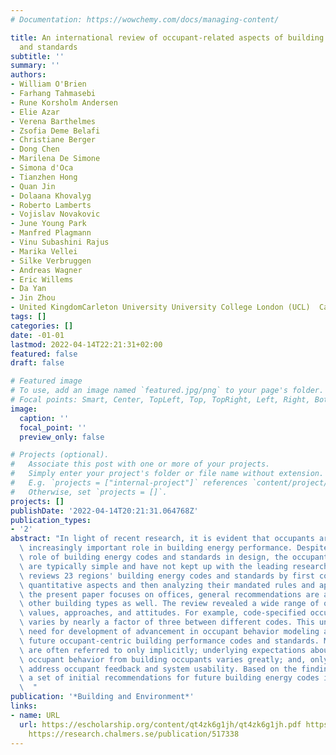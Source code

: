```yaml
---
# Documentation: https://wowchemy.com/docs/managing-content/

title: An international review of occupant-related aspects of building energy codes
  and standards
subtitle: ''
summary: ''
authors:
- William O'Brien
- Farhang Tahmasebi
- Rune Korsholm Andersen
- Elie Azar
- Verena Barthelmes
- Zsofia Deme Belafi
- Christiane Berger
- Dong Chen
- Marilena De Simone
- Simona d'Oca
- Tianzhen Hong
- Quan Jin
- Dolaana Khovalyg
- Roberto Lamberts
- Vojislav Novakovic
- June Young Park
- Manfred Plagmann
- Vinu Subashini Rajus
- Marika Vellei
- Silke Verbruggen
- Andreas Wagner
- Eric Willems
- Da Yan
- Jin Zhou
- United KingdomCarleton University University College London (UCL)  Canada
tags: []
categories: []
date: -01-01
lastmod: 2022-04-14T22:21:31+02:00
featured: false
draft: false

# Featured image
# To use, add an image named `featured.jpg/png` to your page's folder.
# Focal points: Smart, Center, TopLeft, Top, TopRight, Left, Right, BottomLeft, Bottom, BottomRight.
image:
  caption: ''
  focal_point: ''
  preview_only: false

# Projects (optional).
#   Associate this post with one or more of your projects.
#   Simply enter your project's folder or file name without extension.
#   E.g. `projects = ["internal-project"]` references `content/project/deep-learning/index.md`.
#   Otherwise, set `projects = []`.
projects: []
publishDate: '2022-04-14T20:21:31.064768Z'
publication_types:
- '2'
abstract: "In light of recent research, it is evident that occupants are playing an\
  \ increasingly important role in building energy performance. Despite the important\
  \ role of building energy codes and standards in design, the occupant-related aspects\
  \ are typically simple and have not kept up with the leading research. This paper\
  \ reviews 23 regions' building energy codes and standards by first comparing their\
  \ quantitative aspects and then analyzing their mandated rules and approaches. While\
  \ the present paper focuses on offices, general recommendations are applicable to\
  \ other building types as well. The review revealed a wide range of occupant-related\
  \ values, approaches, and attitudes. For example, code-specified occupant density\
  \ varies by nearly a factor of three between different codes. This underlines the\
  \ need for development of advancement in occupant behavior modeling approaches for\
  \ future occupant-centric building performance codes and standards. Moreover, occupants\
  \ are often referred to only implicitly; underlying expectations about energy-saving\
  \ occupant behavior from building occupants varies greatly; and, only a few codes\
  \ address occupant feedback and system usability. Based on the findings of the review,\
  \ a set of initial recommendations for future building energy codes is proposed.\
  \  "
publication: '*Building and Environment*'
links:
- name: URL
  url: https://escholarship.org/content/qt4zk6g1jh/qt4zk6g1jh.pdf https://doi.org/10.1016/j.buildenv.2020.106906
    https://research.chalmers.se/publication/517338
---
```

